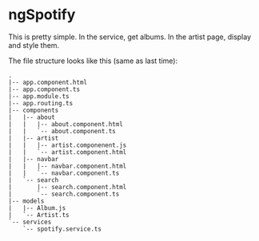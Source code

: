 # ngSpotify

This is pretty simple.  In the service, get albums.  In the artist page, display and style them.


The file structure looks like this (same as last time):
```
.
|-- app.component.html
|-- app.component.ts
|-- app.module.ts
|-- app.routing.ts
|-- components
|   |-- about
|   |   |-- about.component.html
|   |   `-- about.component.ts
|   |-- artist
|   |   |-- artist.componenent.js
|   |   `-- artist.component.html
|   |-- navbar
|   |   |-- navbar.component.html
|   |   `-- navbar.component.ts
|   `-- search
|       |-- search.component.html
|       `-- search.component.ts
|-- models
|   |-- Album.js
|   `-- Artist.ts
`-- services
    `-- spotify.service.ts
```
